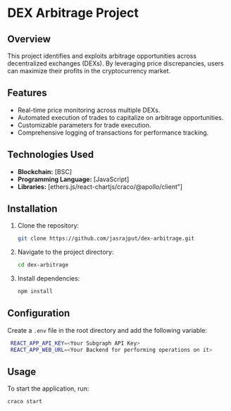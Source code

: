 # DEX Arbitrage Project

## Overview
This project identifies and exploits arbitrage opportunities across decentralized exchanges (DEXs). By leveraging price discrepancies, users can maximize their profits in the cryptocurrency market.

## Features
- Real-time price monitoring across multiple DEXs.
- Automated execution of trades to capitalize on arbitrage opportunities.
- Customizable parameters for trade execution.
- Comprehensive logging of transactions for performance tracking.

## Technologies Used
- **Blockchain:** [BSC]
- **Programming Language:** [JavaScript]
- **Libraries:** [ethers.js/react-chartjs/craco/@apollo/client"]

## Installation

1. Clone the repository:
   ```bash
   git clone https://github.com/jasrajput/dex-arbitrage.git

2. Navigate to the project directory:
    ```bash
    cd dex-arbitrage

3. Install dependencies:
    ```bash
    npm install

## Configuration

   Create a `.env` file in the root directory and add the following variable:
   ```bash
    REACT_APP_API_KEY=<Your Subgraph API Key>
    REACT_APP_WEB_URL=<Your Backend for performing operations on it>
   ```

## Usage
   To start the application, run:
   ```bash
   craco start
